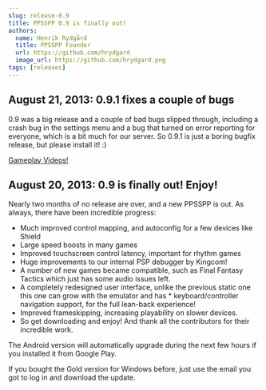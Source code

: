 ```yaml
---
slug: release-0.9
title: PPSSPP 0.9 is finally out!
authors:
  name: Henrik Rydgård
  title: PPSSPP Founder
  url: https://github.com/hrydgard
  image_url: https://github.com/hrydgard.png
tags: [releases]
---
```


## August 21, 2013: 0.9.1 fixes a couple of bugs

0.9 was a big release and a couple of bad bugs slipped through, including a crash bug in the settings menu and a bug that turned on error reporting for everyone, which is a bit much for our server. So 0.9.1 is just a boring bugfix release, but please install it! :)

[Gameplay Videos!](https://forums.ppsspp.org/showthread.php?tid=574)

## August 20, 2013: 0.9 is finally out! Enjoy!

Nearly two months of no release are over, and a new PPSSPP is out. As always, there have been incredible progress:

* Much improved control mapping, and autoconfig for a few devices like Shield
* Large speed boosts in many games
* Improved touchscreen control latency, important for rhythm games
* Huge improvements to our internal PSP debugger by Kingcom!
* A number of new games became compatible, such as Final Fantasy Tactics which just has some audio issues left.
* A completely redesigned user interface, unlike the previous static one this one can grow with the emulator and has * keyboard/controller navigation support, for the full lean-back experience!
* Improved frameskipping, increasing playability on slower devices.
* So get downloading and enjoy! And thank all the contributors for their incredible work.

The Android version will automatically upgrade during the next few hours if you installed it from Google Play.

If you bought the Gold version for Windows before, just use the email you got to log in and download the update.
